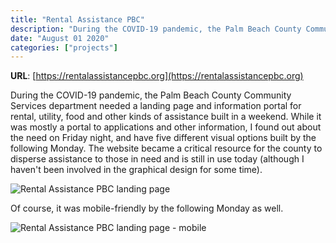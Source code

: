 ```yaml
---
title: "Rental Assistance PBC"
description: "During the COVID-19 pandemic, the Palm Beach County Community Services department needed a landing page and information portal for rental, utility, and other kinds of assistance built in a weekend."
date: "August 01 2020"
categories: ["projects"]
---
```


**URL**: [https://rentalassistancepbc.org](https://rentalassistancepbc.org)

During the COVID-19 pandemic, the Palm Beach County Community Services department needed a landing page and information portal for rental, utility, food and other kinds of assistance built in a weekend. While it was mostly a portal to applications and other information, I found out about the need on Friday night, and have five different visual options built by the following Monday. The website became a critical resource for the county to disperse assistance to those in need and is still in use today (although I haven't been involved in the graphical design for some time).

![Rental Assistance PBC landing page](/images/rentalassistancepbc.org.png)

Of course, it was mobile-friendly by the following Monday as well.

![Rental Assistance PBC landing page - mobile](/images/rentalassistancepbc.org-small.png)
